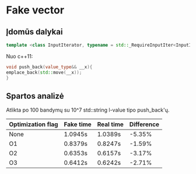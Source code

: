 # Fake vector

## Įdomūs dalykai

```cpp 
template <class InputIterator, typename = std::_RequireInputIter<InputIterator>>
```

Nuo c++11:
```cpp
void push_back(value_type&& __x){
emplace_back(std::move(__x)); 
}
```


## Spartos analizė

Atlikta po 100 bandymų su 10^7 std::string l-value tipo push_back'ų.

| Optimization flag | Fake time | Real time | Difference |
|-------------------|-----------|-----------|------------|
| None | 1.0945s | 1.0389s | -5.35% |
| O1 | 0.8379s | 0.8247s | -1.59% |
| O2 | 0.6353s | 0.6157s | -3.17% |
| O3 | 0.6412s | 0.6242s | -2.71% |

